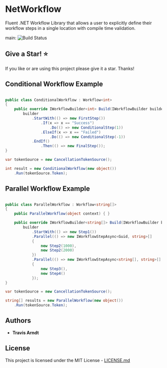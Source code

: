 # NetWorkflow

Fluent .NET Workflow Library that allows a user to explicitly define their workflow steps in a single location with compile time validation.

main: ![Build Status](https://github.com/Tmarndt1/NetWorkflow/workflows/.NET/badge.svg?branch=main)

## Give a Star! :star:

If you like or are using this project please give it a star. Thanks!

## Conditional Workflow Example

```csharp

public class ConditionalWorkflow : Workflow<int>
{
    public override IWorkflowBuilder<int> Build(IWorkflowBuilder builder) =>
        builder
            .StartWith(() => new FirstStep())
                .If(x => x == "Success")
                    .Do(() => new ConditionalStep(1))
                .ElseIf(x => x == "Failed")
                    .Do(() => new ConditionalStep(-1))
            .EndIf()
                .Then(() => new FinalStep());
}

var tokenSource = new CancellationTokenSource();

int result = new ConditionalWorkflow(new object())
    .Run(tokenSource.Token);

```

## Parallel Workflow Example

```csharp

public class ParallelWorkflow : Workflow<string[]>
{
    public ParallelWorkflow(object context) { }

    public override IWorkflowBuilder<string[]> Build(IWorkflowBuilder builder) =>
        builder
            .StartWith(() => new Step1())
            .Parallel(() => new IWorkflowStepAsync<Guid, string>[]
            {
                new Step2(1000),
                new Step2(2000)
            })
            .Parallel(() => new IWorkflowStepAsync<string[], string>[]
            {
                new Step3(),
                new Step4()
            });
}

var tokenSource = new CancellationTokenSource();

string[] results = new ParallelWorkflow(new object())
    .Run(tokenSource.Token);

```

## Authors

- **Travis Arndt**

## License

This project is licensed under the MIT License - [LICENSE.md](LICENSE)
